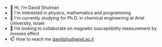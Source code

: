 - 👋 Hi, I’m David Shulman
- 👀 I'm interested in physics, mathematics and programming
- 🌱 I'm currently studying for Ph.D. in chemical engineering at Ariel University, Israel
- 💞️ I’m looking to collaborate on magnetic susceptibility measurement by mosses effect
- 📫 How to reach me davidshu@ariel.ac.il

<!---
shulm/shulm is a ✨ special ✨ repository because its `README.md` (this file) appears on your GitHub profile.
You can click the Preview link to take a look at your changes.
--->
